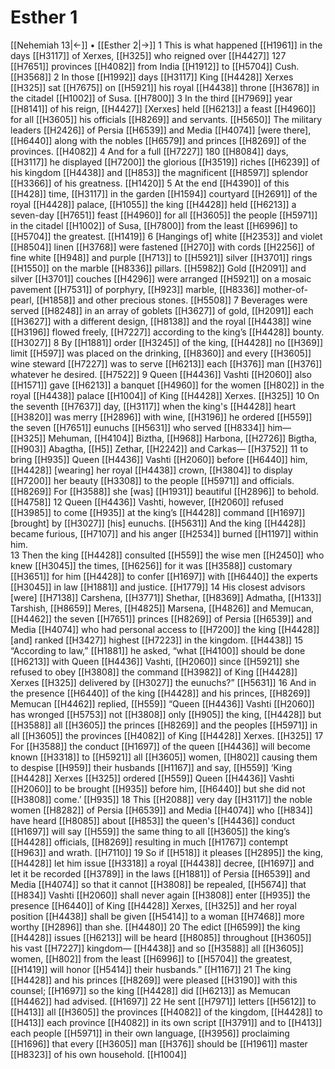 # Esther 1
[[Nehemiah 13|←]] • [[Esther 2|→]]
1 This is what happened [[H1961]] in the days [[H3117]] of Xerxes, [[H325]] who reigned over [[H4427]] 127 [[H7651]] provinces [[H4082]] from India [[H1912]] to [[H5704]] Cush. [[H3568]] 
2 In those [[H1992]] days [[H3117]] King [[H4428]] Xerxes [[H325]] sat [[H7675]] on [[H5921]] his royal [[H4438]] throne [[H3678]] in the citadel [[H1002]] of Susa. [[H7800]] 
3 In the third [[H7969]] year [[H8141]] of his reign, [[H4427]] [Xerxes] held [[H6213]] a feast [[H4960]] for all [[H3605]] his officials [[H8269]] and servants. [[H5650]] The military leaders [[H2426]] of Persia [[H6539]] and Media [[H4074]] [were there], [[H6440]] along with the nobles [[H6579]] and princes [[H8269]] of the provinces. [[H4082]] 
4 And for a full [[H7227]] 180 [[H8084]] days, [[H3117]] he displayed [[H7200]] the glorious [[H3519]] riches [[H6239]] of his kingdom [[H4438]] and [[H853]] the magnificent [[H8597]] splendor [[H3366]] of his greatness. [[H1420]] 
5 At the end [[H4390]] of this [[H428]] time, [[H3117]] in the garden [[H1594]] courtyard [[H2691]] of the royal [[H4428]] palace, [[H1055]] the king [[H4428]] held [[H6213]] a seven-day [[H7651]] feast [[H4960]] for all [[H3605]] the people [[H5971]] in the citadel [[H1002]] of Susa, [[H7800]] from the least [[H6996]] to [[H5704]] the greatest. [[H1419]] 
6 [Hangings of] white [[H2353]] and violet [[H8504]] linen [[H3768]] were fastened [[H270]] with cords [[H2256]] of fine white [[H948]] and purple [[H713]] to [[H5921]] silver [[H3701]] rings [[H1550]] on the marble [[H8336]] pillars. [[H5982]] Gold [[H2091]] and silver [[H3701]] couches [[H4296]] were arranged [[H5921]] on a mosaic pavement [[H7531]] of porphyry, [[H923]] marble, [[H8336]] mother-of-pearl, [[H1858]] and other precious stones. [[H5508]] 
7 Beverages were served [[H8248]] in an array of goblets [[H3627]] of gold, [[H2091]] each [[H3627]] with a different design, [[H8138]] and the royal [[H4438]] wine [[H3196]] flowed freely, [[H7227]] according to the king’s [[H4428]] bounty. [[H3027]] 
8 By [[H1881]] order [[H3245]] of the king, [[H4428]] no [[H369]] limit [[H597]] was placed on the drinking, [[H8360]] and every [[H3605]] wine steward [[H7227]] was to serve [[H6213]] each [[H376]] man [[H376]] whatever he desired. [[H7522]] 
9 Queen [[H4436]] Vashti [[H2060]] also [[H1571]] gave [[H6213]] a banquet [[H4960]] for the women [[H802]] in the royal [[H4438]] palace [[H1004]] of King [[H4428]] Xerxes. [[H325]] 
10 On the seventh [[H7637]] day, [[H3117]] when the king's [[H4428]] heart [[H3820]] was merry [[H2896]] with wine, [[H3196]] he ordered [[H559]] the seven [[H7651]] eunuchs [[H5631]] who served [[H8334]] him— [[H325]] Mehuman, [[H4104]] Biztha, [[H968]] Harbona, [[H2726]] Bigtha, [[H903]] Abagtha, [[H5]] Zethar, [[H2242]] and Carkas— [[H3752]] 
11 to bring [[H935]] Queen [[H4436]] Vashti [[H2060]] before [[H6440]] him, [[H4428]] [wearing] her royal [[H4438]] crown, [[H3804]] to display [[H7200]] her beauty [[H3308]] to the people [[H5971]] and officials. [[H8269]] For [[H3588]] she [was] [[H1931]] beautiful [[H2896]] to behold. [[H4758]] 
12 Queen [[H4436]] Vashti, however, [[H2060]] refused [[H3985]] to come [[H935]] at the king’s [[H4428]] command [[H1697]] [brought] by [[H3027]] [his] eunuchs. [[H5631]] And the king [[H4428]] became furious, [[H7107]] and his anger [[H2534]] burned [[H1197]] within him.  
13 Then the king [[H4428]] consulted [[H559]] the wise men [[H2450]] who knew [[H3045]] the times, [[H6256]] for it was [[H3588]] customary [[H3651]] for him [[H4428]] to confer [[H1697]] with [[H6440]] the experts [[H3045]] in law [[H1881]] and justice. [[H1779]] 
14 His closest advisors [were] [[H7138]] Carshena, [[H3771]] Shethar, [[H8369]] Admatha, [[H133]] Tarshish, [[H8659]] Meres, [[H4825]] Marsena, [[H4826]] and Memucan, [[H4462]] the seven [[H7651]] princes [[H8269]] of Persia [[H6539]] and Media [[H4074]] who had personal access to [[H7200]] the king [[H4428]] [and] ranked [[H3427]] highest [[H7223]] in the kingdom. [[H4438]] 
15 “According to law,” [[H1881]] he asked, “what [[H4100]] should be done [[H6213]] with Queen [[H4436]] Vashti, [[H2060]] since [[H5921]] she refused to obey [[H3808]] the command [[H3982]] of King [[H4428]] Xerxes [[H325]] delivered by [[H3027]] the eunuchs?” [[H5631]] 
16 And in the presence [[H6440]] of the king [[H4428]] and his princes, [[H8269]] Memucan [[H4462]] replied, [[H559]] “Queen [[H4436]] Vashti [[H2060]] has wronged [[H5753]] not [[H3808]] only [[H905]] the king, [[H4428]] but [[H3588]] all [[H3605]] the princes [[H8269]] and the peoples [[H5971]] in all [[H3605]] the provinces [[H4082]] of King [[H4428]] Xerxes. [[H325]] 
17 For [[H3588]] the conduct [[H1697]] of the queen [[H4436]] will become known [[H3318]] to [[H5921]] all [[H3605]] women, [[H802]] causing them to despise [[H959]] their husbands [[H1167]] and say, [[H559]] ‘King [[H4428]] Xerxes [[H325]] ordered [[H559]] Queen [[H4436]] Vashti [[H2060]] to be brought [[H935]] before him, [[H6440]] but she did not [[H3808]] come.’ [[H935]] 
18 This [[H2088]] very day [[H3117]] the noble women [[H8282]] of Persia [[H6539]] and Media [[H4074]] who [[H834]] have heard [[H8085]] about [[H853]] the queen's [[H4436]] conduct [[H1697]] will say [[H559]] the same thing to all [[H3605]] the king’s [[H4428]] officials, [[H8269]] resulting in much [[H1767]] contempt [[H963]] and wrath. [[H7110]] 
19 So if [[H518]] it pleases [[H2895]] the king, [[H4428]] let him issue [[H3318]] a royal [[H4438]] decree, [[H1697]] and let it be recorded [[H3789]] in the laws [[H1881]] of Persia [[H6539]] and Media [[H4074]] so that it cannot [[H3808]] be repealed, [[H5674]] that [[H834]] Vashti [[H2060]] shall never again [[H3808]] enter [[H935]] the presence [[H6440]] of King [[H4428]] Xerxes, [[H325]] and her royal position [[H4438]] shall be given [[H5414]] to a woman [[H7468]] more worthy [[H2896]] than she. [[H4480]] 
20 The edict [[H6599]] the king [[H4428]] issues [[H6213]] will be heard [[H8085]] throughout [[H3605]] his vast [[H7227]] kingdom— [[H4438]] and so [[H3588]] all [[H3605]] women, [[H802]] from the least [[H6996]] to [[H5704]] the greatest, [[H1419]] will honor [[H5414]] their husbands.” [[H1167]] 
21 The king [[H4428]] and his princes [[H8269]] were pleased [[H3190]] with this counsel; [[H1697]] so the king [[H4428]] did [[H6213]] as Memucan [[H4462]] had advised. [[H1697]] 
22 He sent [[H7971]] letters [[H5612]] to [[H413]] all [[H3605]] the provinces [[H4082]] of the kingdom, [[H4428]] to [[H413]] each province [[H4082]] in its own script [[H3791]] and to [[H413]] each people [[H5971]] in their own language, [[H3956]] proclaiming [[H1696]] that every [[H3605]] man [[H376]] should be [[H1961]] master [[H8323]] of his own household. [[H1004]] 
